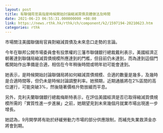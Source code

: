 ```yaml
---
layout: post
title: 有聯儲局官員指是時候開始討論縮減買債具體做法及時間
date: 2021-06-23 06:55:31.000000000 +08:00
link: https://news.rthk.hk/rthk/ch/component/k2/1597194-20210623.htm
categories: rthk
---
```


市場關注美國聯儲局官員對縮減買債及未來息口走勢的言論。

今年在聯邦公開市場委員會有投票權的三藩市聯儲銀行總裁戴利表示，美國經濟正朝著達到聯儲局縮減買債規模所應達到的門檻，但目前仍未達到，而為達到這個門檻開始作出準備是合適，相信在今年稍後時間或明年初可能會達到。

她表示，是時候開始討論聯儲局將如何縮減買債規模、合適的數量是幾多，及幾時是合適時間等，但仍未是時候討論調整利率。她預期，近期通脹將在2%區間的高位運行，可能突破3%，然後隨著價格升勢放緩而平息。

另外，克利夫蘭聯儲銀行總裁梅斯特表示，在評估美國經濟是否已取得縮減買債規模所需的「實質性進一步進展」之前，她期望見到未來幾個月就業市場出現進一步增長。

她認為，9月開學將有助於紓緩勞動力市場的部分供應限制，而補充失業救濟金亦將會到期。
